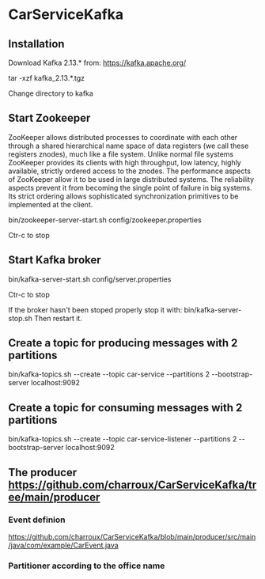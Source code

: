 # CarServiceKafka

## Installation

Download Kafka 2.13.* from: https://kafka.apache.org/

tar -xzf kafka_2.13.*.tgz

Change directory to kafka

## Start Zookeeper

ZooKeeper allows distributed processes to coordinate with each other through a shared hierarchical name space of data registers (we call these registers znodes), much like a file system. Unlike normal file systems ZooKeeper provides its clients with high throughput, low latency, highly available, strictly ordered access to the znodes. The performance aspects of ZooKeeper allow it to be used in large distributed systems. The reliability aspects prevent it from becoming the single point of failure in big systems. Its strict ordering allows sophisticated synchronization primitives to be implemented at the client.

bin/zookeeper-server-start.sh config/zookeeper.properties

Ctr-c to stop

## Start Kafka broker

bin/kafka-server-start.sh config/server.properties

Ctr-c to stop

If the broker hasn't been stoped properly stop it with: bin/kafka-server-stop.sh Then restart it.

## Create a topic for producing messages with 2 partitions

bin/kafka-topics.sh --create --topic car-service --partitions 2 --bootstrap-server localhost:9092

## Create a topic for consuming messages with 2 partitions

bin/kafka-topics.sh --create --topic car-service-listener --partitions 2 --bootstrap-server localhost:9092

## The producer https://github.com/charroux/CarServiceKafka/tree/main/producer

### Event definion

https://github.com/charroux/CarServiceKafka/blob/main/producer/src/main/java/com/example/CarEvent.java

### Partitioner according to the office name



